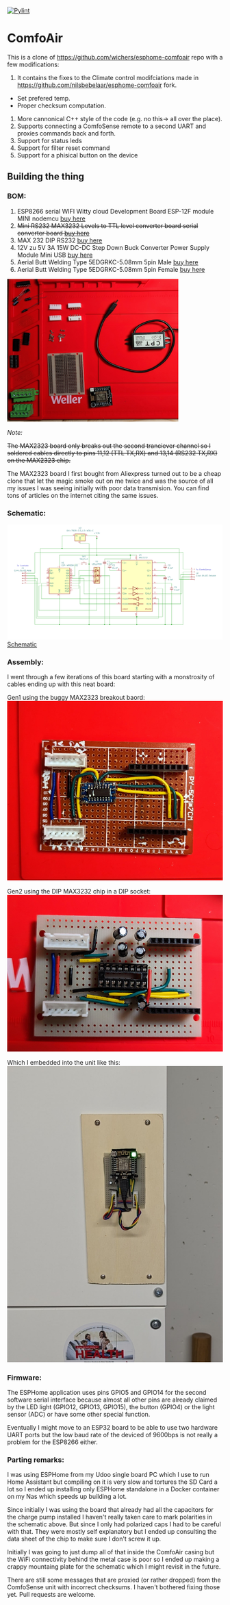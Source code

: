 [![Pylint](https://github.com/julianpas/esphome-comfoair/actions/workflows/pylint.yml/badge.svg)](https://github.com/julianpas/esphome-comfoair/actions/workflows/pylint.yml)

# ComfoAir
This is a clone of https://github.com/wichers/esphome-comfoair repo with a few modifications:

1. It contains the fixes to the Climate control modifciations made in https://github.com/nilsbebelaar/esphome-comfoair fork. 
  - Set prefered temp.
  - Proper checksum computation.
1. More cannonical C++ style of the code (e.g. no this-> all over the place). 
1. Supports connecting a ComfoSense remote to a second UART and proxies commands back and forth.
1. Support for status leds
1. Support for filter reset command
1. Support for a phisical button on the device

## Building the thing

### BOM:

1. ESP8266 serial WIFI Witty cloud Development Board ESP-12F module MINI nodemcu [buy here](https://www.aliexpress.com/item/32832264128.html)
2. ~~Mini RS232 MAX3232 Levels to TTL level converter board serial converter board  [buy here](https://www.aliexpress.com/item/32261741207.html)~~
3. MAX 232 DIP RS232 [buy here](https://www.reichelt.com/ch/de/rs232-2-treiber-2-empfaenger-dil-16-max-232-dip-p11216.html)
4. 12V zu 5V 3A 15W DC-DC Step Down Buck Converter Power Supply Module Mini USB [buy here](https://www.aliexpress.com/item/33032878289.html)
5. Aerial Butt Welding Type 5EDGRKC-5.08mm 5pin Male [buy here](https://www.aliexpress.com/item/1005003988825751.html)
6. Aerial Butt Welding Type 5EDGRKC-5.08mm 5pin Female [buy here](https://www.aliexpress.com/item/1005003988825751.html)

<img src="doc/bom.jpg" width="400" height="333">

*Note:*

~~The MAX2323 board only breaks out the second tranciever channel so I soldered cables directly to pins 11,12 (TTL TX,RX) and 13,14 (RS232 TX,RX) on the MAX2323 chip.~~

The MAX2323 board I first bought from Aliexpress turned out to be a cheap clone that let the magic smoke out on me twice and was the source of all my issues I was seeing initially with poor data transmision. You can find tons of articles on the internet citing the same issues.

### Schematic:

![Schematic](doc/schematic.png)
[Schematic](doc/esp_comfoair.pdf)

### Assembly:

I went through a few iterations of this board starting with a monstrosity of cables ending up with this neat board:

Gen1 using the buggy MAX2323 breakout baord:
![Gen1](doc/gen1.jpg)

Gen2 using the DIP MAX3232 chip in a DIP socket:
![Gen2](doc/gen2.jpg)

Which I embedded into the unit like this:
![Installed](doc/installed.jpg)

### Firmware:

The ESPHome application uses pins GPIO5 and GPIO14 for the second software serial interface because almost all other pins are already claimed by the LED light (GPIO12, GPIO13, GPIO15), the button (GPIO4) or the light sensor (ADC) or have some other special function.

Eventually I might move to an ESP32 board to be able to use two hardware UART ports but the low baud rate of the deviced of 9600bps is not really a problem for the ESP8266 either.

### Parting remarks:

I was using ESPHome from my Udoo single board PC which I use to run Home Assistant but compiling on it is very slow and tortures the SD Card a lot so I ended up installing only ESPHome standalone in a Docker container on my Nas which speeds up building a lot.

Since initially I was using the board that already had all the capacitors for the charge pump installed I haven't really taken care to mark polarities in the schematic above. But since I only had polarized caps I had to be careful with that. They were mostly self explanatory but I ended up consulting the data sheet of the chip to make sure I don't screw it up.

Initially I was going to just dump all of that inside the ComfoAir casing but the WiFi connectivity behind the metal case is poor so I ended up making a crappy mountaing plate for the schematic which I might revisit in the future.

There are still some messages that are proxied (or rather dropped) from the ComfoSense unit with incorrect checksums. I haven't bothered fixing those yet. Pull requests are welcome.
